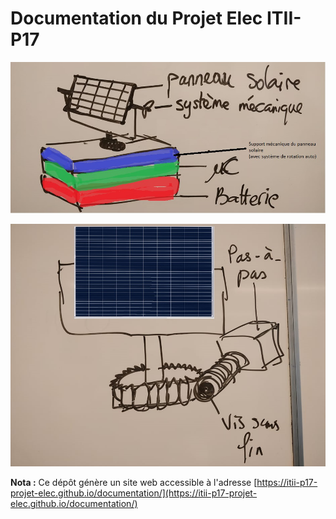 # Documentation du Projet Elec ITII-P17

![schema chargeur complet](schemas/produit_final.jpg)

![schema pilotage panneau](schemas/pilotage_panneau.jpg)

**__Nota :__** Ce dépôt génère un site web accessible à l'adresse [https://itii-p17-projet-elec.github.io/documentation/](https://itii-p17-projet-elec.github.io/documentation/)

